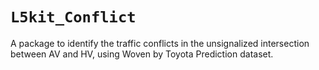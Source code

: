 # `L5kit_Conflict`

A package to identify the traffic conflicts in the unsignalized intersection between AV and HV, using Woven by Toyota Prediction dataset.